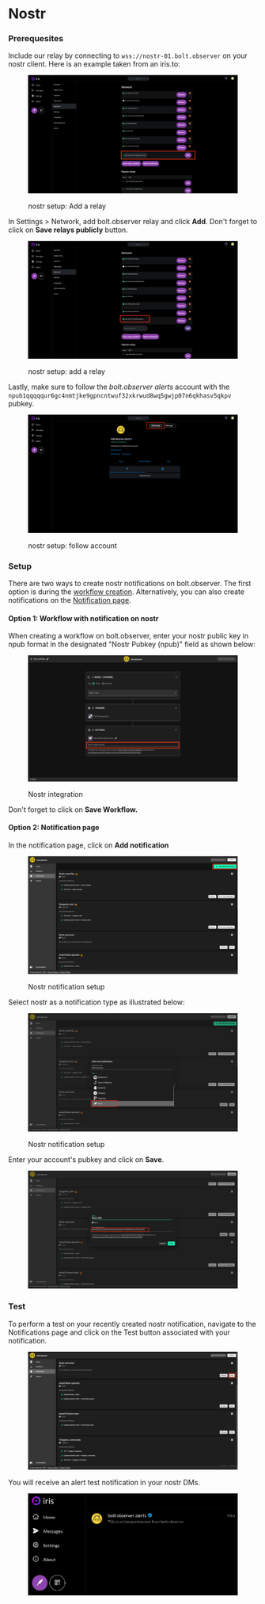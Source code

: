 # Nostr

### Prerequesites

Include our relay by connecting to `wss://nostr-01.bolt.observer` on your nostr client. Here is an example taken from an iris.to:

<figure><img src="../../.gitbook/assets/nostr1.png" alt=""><figcaption><p>nostr setup: Add a relay</p></figcaption></figure>

In Settings > Network, add bolt.observer relay and click **Add**. Don't forget to click on **Save relays publicly** button.

<figure><img src="../../.gitbook/assets/nostr2.png" alt=""><figcaption><p>nostr setup: add a relay</p></figcaption></figure>

Lastly, make sure to follow the _bolt.observer alerts_ account with the `npub1qqqqqur6gc4nmtjke9gpncntwuf32xkrwud8wq5gwjp07n6qkhasv5qkpv` pubkey.

<figure><img src="../../.gitbook/assets/Follow account.png" alt=""><figcaption><p>nostr setup: follow account</p></figcaption></figure>

### Setup

There are two ways to create nostr notifications on bolt.observer. The first option is during the [workflow creation](nostr.md#workflow-with-notification-on-nostr). Alternatively, you can also create notifications on the [Notification page](nostr.md#notification-page).&#x20;

#### Option 1: Workflow with notification on nostr

When creating a workflow on bolt.observer, enter your nostr public key in npub format in the designated "Nostr Pubkey (npub)" field as shown below:

<figure><img src="../../.gitbook/assets/nostr.png" alt=""><figcaption><p>Nostr integration</p></figcaption></figure>

Don't forget to click on **Save Workflow.**&#x20;

#### Option 2: Notification page

In the notification page, click on **Add notification**

<figure><img src="../../.gitbook/assets/NewIntegration Nostr.png" alt=""><figcaption><p>Nostr notification setup</p></figcaption></figure>

Select nostr as a notification type as illustrated below:&#x20;

<figure><img src="../../.gitbook/assets/NewIntegration Nostr2 (1).png" alt=""><figcaption><p>Nostr notification setup</p></figcaption></figure>

Enter your account's pubkey and click on **Save**.

<figure><img src="../../.gitbook/assets/NewIntegration Nostr3.png" alt=""><figcaption></figcaption></figure>

### Test

To perform a test on your recently created nostr notification, navigate to the Notifications page and click on the Test button associated with your notification.

<figure><img src="../../.gitbook/assets/test.png" alt=""><figcaption></figcaption></figure>

You will receive an alert test notification in your nostr DMs.

<figure><img src="../../.gitbook/assets/image (3).png" alt=""><figcaption></figcaption></figure>

```
```
